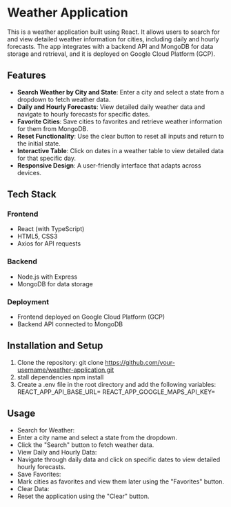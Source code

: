 # Weather Application

This is a weather application built using React. It allows users to search for and view detailed weather information for cities, including daily and hourly forecasts. The app integrates with a backend API and MongoDB for data storage and retrieval, and it is deployed on Google Cloud Platform (GCP).

## Features

- **Search Weather by City and State**: Enter a city and select a state from a dropdown to fetch weather data.
- **Daily and Hourly Forecasts**: View detailed daily weather data and navigate to hourly forecasts for specific dates.
- **Favorite Cities**: Save cities to favorites and retrieve weather information for them from MongoDB.
- **Reset Functionality**: Use the clear button to reset all inputs and return to the initial state.
- **Interactive Table**: Click on dates in a weather table to view detailed data for that specific day.
- **Responsive Design**: A user-friendly interface that adapts across devices.

## Tech Stack

### Frontend
- React (with TypeScript)
- HTML5, CSS3
- Axios for API requests

### Backend
- Node.js with Express
- MongoDB for data storage

### Deployment
- Frontend deployed on Google Cloud Platform (GCP)
- Backend API connected to MongoDB

## Installation and Setup

1. Clone the repository:
   git clone https://github.com/your-username/weather-application.git
2. stall dependencies
   npm install
3. Create a .env file in the root directory and add the following variables:
   REACT_APP_API_BASE_URL=<Your Backend API URL>
   REACT_APP_GOOGLE_MAPS_API_KEY=<Your Google Maps API Key>

## Usage
  - Search for Weather:
  - Enter a city name and select a state from the dropdown.
  - Click the "Search" button to fetch weather data.
  - View Daily and Hourly Data:
  - Navigate through daily data and click on specific dates to view detailed hourly forecasts.
  - Save Favorites:
  - Mark cities as favorites and view them later using the "Favorites" button.
  - Clear Data:
  - Reset the application using the "Clear" button.
